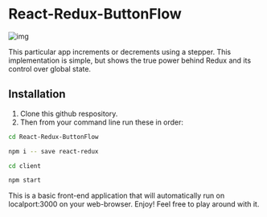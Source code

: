 # React-Redux-ButtonFlow

![img](https://user-images.githubusercontent.com/47371676/57485137-8ed8fe80-7270-11e9-8618-345066f54d8b.png)


This particular app increments or decrements using a stepper. This implementation is simple, but shows the true power behind Redux and its control over global state. 

## Installation

1. Clone this github respository. 
2. Then from your command line run these in order: 


```bash
cd React-Redux-ButtonFlow
```

```bash
npm i -- save react-redux
```


```bash
cd client
```
 
```bash
npm start
```

This is a basic front-end application that will automatically run on localport:3000 on your web-browser.
Enjoy! Feel free to play around with it. 


